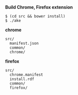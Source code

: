 **Build Chrome, Firefox extension**

```
$ (cd src && bower install)
$ ./ake
```

**chrome**

```
src/
  manifest.json
  common/
  chrome/
```

**firefox**

```
src/
  chrome.manifest
  install.rdf
  common/
  firefox/
```

